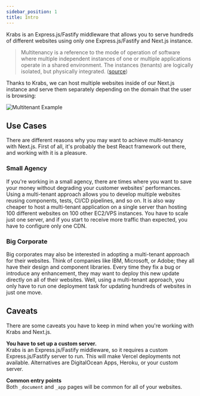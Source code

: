 ```yaml
---
sidebar_position: 1
title: Intro
---
```


Krabs is an Express.js/Fastify middleware that allows you to serve hundreds of different websites using only one Express.js/Fastify and Next.js instance.

> Multitenancy is a reference to the mode of operation of software where multiple independent instances of one or multiple applications operate in a shared environment. The instances (tenants) are logically isolated, but physically integrated. ([source](https://www.gartner.com/en/information-technology/glossary/multitenancy#:~:text=Multitenancy%20is%20a%20reference%20to,logically%20isolated%2C%20but%20physically%20integrated.))

Thanks to Krabs, we can host multiple websites inside of our Next.js instance and serve them separately depending on the domain that the user is browsing:

![Multitenant Example](/img/multitenant-example.png)

## Use Cases

There are different reasons why you may want to achieve multi-tenancy with Next.js.
First of all, it's probably the best React framework out there, and working with it is a pleasure.

### Small Agency
If you're working in a small agency, there are times where you want to save your money without degrading your customer websites' performances. Using a multi-tenant approach allows you to develop multiple websites reusing components, tests, CI/CD pipelines, and so on. It is also way cheaper to host a multi-tenant application on a single server than hosting 100 different websites on 100 other EC2/VPS instances. You have to scale just one server, and if you start to receive more traffic than expected, you have to configure only one CDN.

### Big Corporate
Big corporates may also be interested in adopting a multi-tenant approach for their websites. Think of companies like IBM, Microsoft, or Adobe; they all have their design and component libraries. Every time they fix a bug or introduce any enhancement, they may want to deploy this new update directly on all of their websites. Well, using a multi-tenant approach, you only have to run one deployment task for updating hundreds of websites in just one move.

## Caveats

There are some caveats you have to keep in mind when you're working with Krabs and Next.js.

**You have to set up a custom server.** <br />
Krabs is an Express.js/Fastify middleware, so it requires a custom Express.js/Fastify server to run. This will make Vercel deployments not available. Alternatives are DigitalOcean Apps, Heroku, or your custom server.

**Common entry points** <br />
Both `_document` and `_app` pages will be common for all of your websites.